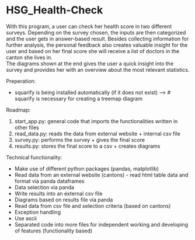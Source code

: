 # HSG_Health-Check

With this program, a user can check her health score in two different surveys. 
Depending on the survey chosen, the inputs are then categorized and the user gets in answer-based result.
Besides collecting information for further analysis, the personal feedback also creates valuable insight for the user and based on her final score she will receive a list of doctors in the canton she lives in.   
The diagrams shown at the end gives the user a quick insight into the survey and provides her with an overview about the most relevant statistics.

Preperation:
 - squarify is being installed automatically (if it does not exist)
   --> # squarify is necessary for creating a treemap diagram


Roadmap:
 1. start_app.py: general code that imports the functionalities written in other files
 2. read_data.py: reads the data from external website + internal csv file
 3. survey.py: performs the survey + gives the final score
 4. results.py: stores the final score to a csv + creates diagrams

Technical functionality:
 - Make use of different python packages (pandas, matplotlib)
 - Read data from an external website (cantons) - read html table data and format via panda dataframes
 - Data selection via panda
 - Write results into an external csv file
 - Diagrams based on results file via panda
 - Read data from csv file and selection criteria (based on cantons)
 - Exception handling
 - Use ascii
 - Separated code into more files for independent working and developing of features (functionality based)
